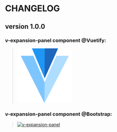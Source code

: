 # CHANGELOG
## **version 1.0.0**


### **v-expansion-panel component @Vuetify:**
> [![v-expansion-panel](../../../../assets/logo/vuetify-180.webp)](https://vuetifyjs.com/en/components/expansion-panels#expansion-panel)


### **v-expansion-panel component @Bootstrap:**
> [![v-expansion-panel](https://cdn-images-1.medium.com/max/1600/1*KWBfLD6aEEHNWyuYmL2CVw.png)](https://getbootstrap.com/docs/4.0/components/collapse/)
